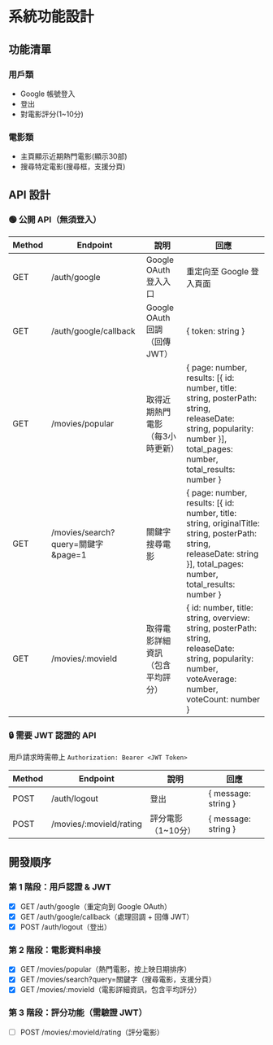 # 系統功能設計

## 功能清單

### 用戶類
- Google 帳號登入
- 登出
- 對電影評分(1~10分)

### 電影類
- 主頁顯示近期熱門電影(顯示30部)
- 搜尋特定電影(搜尋框，支援分頁)

## API 設計

### 🟢 公開 API（無須登入）

| Method | Endpoint | 說明 | 回應 |
|--------|----------|------|------|
| GET | /auth/google | Google OAuth 登入入口 | 重定向至 Google 登入頁面 |
| GET | /auth/google/callback | Google OAuth 回調（回傳 JWT） | { token: string } |
| GET | /movies/popular | 取得近期熱門電影（每3小時更新） | { page: number, results: [{ id: number, title: string, posterPath: string, releaseDate: string, popularity: number }], total_pages: number, total_results: number } |
| GET | /movies/search?query=關鍵字&page=1 | 關鍵字搜尋電影 | { page: number, results: [{ id: number, title: string, originalTitle: string, posterPath: string, releaseDate: string }], total_pages: number, total_results: number } |
| GET | /movies/:movieId | 取得電影詳細資訊（包含平均評分） | { id: number, title: string, overview: string, posterPath: string, releaseDate: string, popularity: number, voteAverage: number, voteCount: number } |

### 🔒 需要 JWT 認證的 API
用戶請求時需帶上 `Authorization: Bearer <JWT Token>`

| Method | Endpoint | 說明 | 回應 |
|--------|----------|------|------|
| POST | /auth/logout | 登出 | { message: string } |
| POST | /movies/:movieId/rating | 評分電影（1~10分）| { message: string } |

## 開發順序

### 第 1 階段：用戶認證 & JWT
- [x] GET /auth/google（重定向到 Google OAuth）
- [x] GET /auth/google/callback（處理回調 + 回傳 JWT）
- [x] POST /auth/logout（登出）

### 第 2 階段：電影資料串接
- [x] GET /movies/popular（熱門電影，按上映日期排序）
- [x] GET /movies/search?query=關鍵字（搜尋電影，支援分頁）
- [x] GET /movies/:movieId（電影詳細資訊，包含平均評分）

### 第 3 階段：評分功能（需驗證 JWT）
- [ ] POST /movies/:movieId/rating（評分電影）